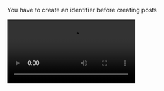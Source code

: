 You have to create an identifier before creating posts


![create-bs-posts](https://agent-explorer.s3.amazonaws.com/create-bs-posts.mp4)